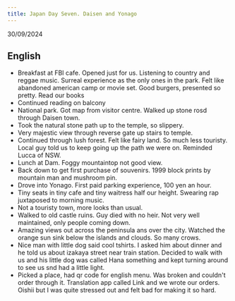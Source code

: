 ```yaml
---
title: Japan Day Seven. Daisen and Yonago
---
```



30/09/2024

## English
- Breakfast at FBI cafe. Opened just for us. Listening to country and reggae music. Surreal experience as the only ones in the park. Felt like abandoned american camp or movie set. Good burgers, presented so pretty. Read our books
- Continued reading on balcony
- National park. Got map from visitor centre. Walked up stone rosd through Daisen town.
- Took the natural stone path up to the temple, so slippery.  
- Very majestic view through reverse gate up stairs to temple.
- Continued through lush forest. Felt like fairy land. So much less touristy. Local guy told us to keep going up the path we were on. Reminded Lucca of NSW. 
- Lunch at Dam. Foggy mountaintop not good view.
- Back down to get first purchase of souvenirs. 1999 block prints by mountain man and mushroom pin.
- Drove into Yonago. First paid parking experience, 100 yen an hour.
- Tiny seats in tiny cafe and tiny waitress half our height. Swearing rap juxtaposed to morning music.
- Not a touristy town, more looks than usual. 
- Walked to old castle ruins. Guy died with no heir. Not very well maintained, only people coming down.
- Amazing views out across the peninsula ans over the city. Watched the orange sun sink below the islands and clouds. So many crows.
- Nice man with little dog said cool tshirts. I asked him about dinner and he told us about izakaya street near train station. Decided to walk with us and his little dog was called Hana something and kept turning around to see us snd had a little light.
- Picked a place, had qr code for english menu. Was broken and couldn't order through it. Translation app called Link and we wrote our orders. Oishii but I was quite stressed out and felt bad for making it so hard.